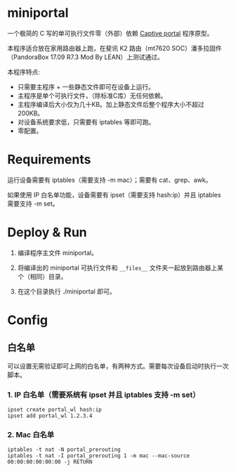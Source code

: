 
# miniportal

一个极简的 C 写的单可执行文件零（外部）依赖 [Captive portal](https://en.wikipedia.org/wiki/Captive_portal) 程序原型。

本程序适合放在家用路由器上跑，在斐讯 K2 路由（mt7620 SOC）潘多拉固件（PandoraBox 17.09 R7.3 Mod By LEAN）上测试通过。

本程序特点:

* 只需要主程序 + 一些静态文件即可在设备上运行。
* 主程序是单个可执行文件，（除标准C库）无任何依赖。
* 主程序编译后大小仅为几十KB。加上静态文件后整个程序大小不超过 200KB。
* 对设备系统要求低，只需要有 iptables 等即可跑。
* 零配置。

# Requirements

运行设备需要有 iptables（需要支持 -m mac）；需要有 cat、grep、awk。

如果使用 IP 白名单功能，设备需要有 ipset（需要支持 hash:ip）并且 iptables 需要支持 -m set。

# Deploy & Run

1. 编译程序主文件 miniportal。

2. 将编译出的 miniportal 可执行文件和 ````__files__```` 文件夹一起放到路由器上某个（相同）目录。

3. 在这个目录执行 ./miniportal 即可。

# Config

## 白名单

可以设置无需验证即可上网的白名单，有两种方式。需要每次设备启动时执行一次脚本。

### 1. IP 白名单（需要系统有 ipset 并且 iptables 支持 -m set）

```
ipset create portal_wl hash:ip
ipset add portal_wl 1.2.3.4
```

### 2. Mac 白名单

```
iptables -t nat -N portal_prerouting
iptables -t nat -I portal_prerouting 1 -m mac --mac-source 00:00:00:00:00:00 -j RETURN
```
